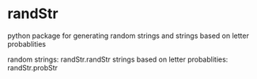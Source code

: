 # randStr
python package for generating random strings and strings based on letter probablities

random strings: randStr.randStr
strings based on letter probablities: randStr.probStr
